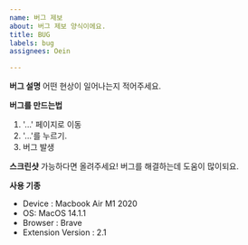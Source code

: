 ```yaml
---
name: 버그 제보
about: 버그 제보 양식이에요.
title: BUG
labels: bug
assignees: Oein

---
```


**버그 설명**
어떤 현상이 일어나는지 적어주세요.

**버그를 만드는법**
1. '...' 페이지로 이동
2. '...'를 누르기.
3. 버그 발생

**스크린샷**
가능하다면 올려주세요! 버그를 해결하는데 도움이 많이되요.

**사용 기종**
 - Device : Macbook Air M1 2020
 - OS: MacOS 14.1.1
 - Browser : Brave
 - Extension Version : 2.1
